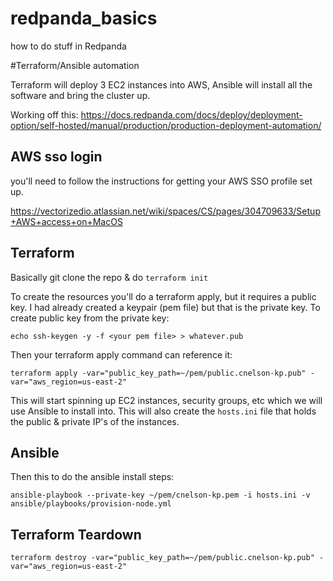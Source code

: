 # redpanda_basics
how to do stuff in Redpanda



#Terraform/Ansible automation

Terraform will deploy 3 EC2 instances into AWS, Ansible will install all the software and bring the cluster up.


Working off this:
https://docs.redpanda.com/docs/deploy/deployment-option/self-hosted/manual/production/production-deployment-automation/


## AWS sso login

you'll need to follow the instructions for getting your AWS SSO profile set up.

https://vectorizedio.atlassian.net/wiki/spaces/CS/pages/304709633/Setup+AWS+access+on+MacOS



## Terraform

Basically git clone the repo & do `terraform init`

To create the resources you'll do a terraform apply, but it requires a public key.  I had already created a keypair (pem file) but that is the private key.  To create public key from the private key:

`echo ssh-keygen -y -f <your pem file> > whatever.pub`

Then your terraform apply command can reference it:

```
terraform apply -var="public_key_path=~/pem/public.cnelson-kp.pub" -var="aws_region=us-east-2"
```

This will start spinning up EC2 instances, security groups, etc which we will use Ansible to install into.  This will also create the `hosts.ini` file that holds the public & private IP's of the instances.


## Ansible

Then this to do the ansible install steps:

```
ansible-playbook --private-key ~/pem/cnelson-kp.pem -i hosts.ini -v ansible/playbooks/provision-node.yml
```


## Terraform Teardown 

```
terraform destroy -var="public_key_path=~/pem/public.cnelson-kp.pub" -var="aws_region=us-east-2"
```
